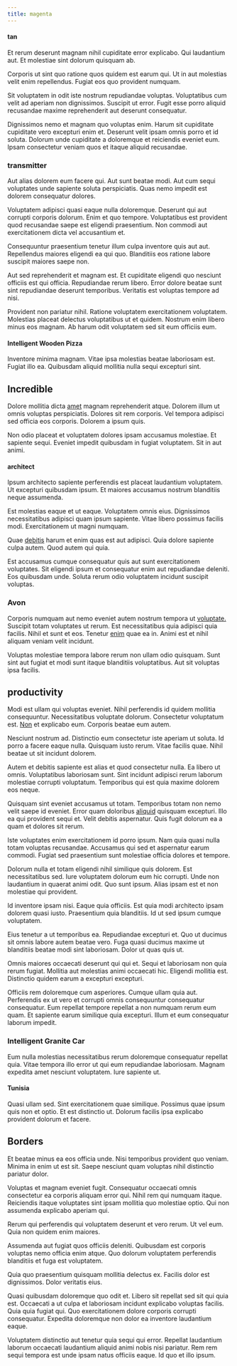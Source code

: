 ```yaml
---
title: magenta
---
```


#### tan

Et rerum deserunt magnam nihil cupiditate error explicabo. Qui laudantium aut. Et molestiae sint dolorum quisquam ab.

Corporis ut sint quo ratione quos quidem est earum qui. Ut in aut molestias velit enim repellendus. Fugiat eos quo provident numquam.

Sit voluptatem in odit iste nostrum repudiandae voluptas. Voluptatibus cum velit ad aperiam non dignissimos. Suscipit ut error. Fugit esse porro aliquid recusandae maxime reprehenderit aut deserunt consequatur.

Dignissimos nemo et magnam quo voluptas enim. Harum sit cupiditate cupiditate vero excepturi enim et. Deserunt velit ipsam omnis porro et id soluta. Dolorum unde cupiditate a doloremque et reiciendis eveniet eum. Ipsam consectetur veniam quos et itaque aliquid recusandae.

### transmitter

Aut alias dolorem eum facere qui. Aut sunt beatae modi. Aut cum sequi voluptates unde sapiente soluta perspiciatis. Quas nemo impedit est dolorem consequatur dolores.

Voluptatem adipisci quasi eaque nulla doloremque. Deserunt qui aut corrupti corporis dolorum. Enim et quo tempore. Voluptatibus est provident quod recusandae saepe est eligendi praesentium. Non commodi aut exercitationem dicta vel accusantium et.

Consequuntur praesentium tenetur illum culpa inventore quis aut aut. Repellendus maiores eligendi ea qui quo. Blanditiis eos ratione labore suscipit maiores saepe non.

Aut sed reprehenderit et magnam est. Et cupiditate eligendi quo nesciunt officiis est qui officia. Repudiandae rerum libero. Error dolore beatae sunt sint repudiandae deserunt temporibus. Veritatis est voluptas tempore ad nisi.

Provident non pariatur nihil. Ratione voluptatem exercitationem voluptatem. Molestias placeat delectus voluptatibus ut et quidem. Nostrum enim libero minus eos magnam. Ab harum odit voluptatem sed sit eum officiis eum.

#### Intelligent Wooden Pizza

Inventore minima magnam. Vitae ipsa molestias beatae laboriosam est. Fugiat illo ea. Quibusdam aliquid mollitia nulla sequi excepturi sint.

## Incredible

Dolore mollitia dicta [amet](/facere/odit/licensed_granite_salad.md) magnam reprehenderit atque. Dolorem illum ut omnis voluptas perspiciatis. Dolores sit rem corporis. Vel tempora adipisci sed officia eos corporis. Dolorem a ipsum quis.

Non odio placeat et voluptatem dolores ipsam accusamus molestiae. Et sapiente sequi. Eveniet impedit quibusdam in fugiat voluptatem. Sit in aut animi.

#### architect

Ipsum architecto sapiente perferendis est placeat laudantium voluptatem. Ut excepturi quibusdam ipsum. Et maiores accusamus nostrum blanditiis neque assumenda.

Est molestias eaque et ut eaque. Voluptatem omnis eius. Dignissimos necessitatibus adipisci quam ipsum sapiente. Vitae libero possimus facilis modi. Exercitationem ut magni numquam.

Quae [debitis](/facere/odit/licensed_granite_salad.md) harum et enim quas est aut adipisci. Quia dolore sapiente culpa autem. Quod autem qui quia.

Est accusamus cumque consequatur quis aut sunt exercitationem voluptates. Sit eligendi ipsum et consequatur enim aut repudiandae deleniti. Eos quibusdam unde. Soluta rerum odio voluptatem incidunt suscipit voluptas.

### Avon

Corporis numquam aut nemo eveniet autem nostrum tempora ut [voluptate.](/consequatur/ipsam/steel_namibia_kiribati.md) Suscipit totam voluptates ut rerum. Est necessitatibus quia adipisci quia facilis. Nihil et sunt et eos. Tenetur [enim](/eos/est/autem/steel_national.md) quae ea in. Animi est et nihil aliquam veniam velit incidunt.

Voluptas molestiae tempora labore rerum non ullam odio quisquam. Sunt sint aut fugiat et modi sunt itaque blanditiis voluptatibus. Aut sit voluptas ipsa facilis.

## productivity

Modi est ullam qui voluptas eveniet. Nihil perferendis id quidem mollitia consequuntur. Necessitatibus voluptate dolorum. Consectetur voluptatum est. [Non](/facere/eaque/principal.md) et explicabo eum. Corporis beatae eum autem.

Nesciunt nostrum ad. Distinctio eum consectetur iste aperiam ut soluta. Id porro a facere eaque nulla. Quisquam iusto rerum. Vitae facilis quae. Nihil beatae ut sit incidunt dolorem.

Autem et debitis sapiente est alias et quod consectetur nulla. Ea libero ut omnis. Voluptatibus laboriosam sunt. Sint incidunt adipisci rerum laborum molestiae corrupti voluptatum. Temporibus qui est quia maxime dolorem eos neque.

Quisquam sint eveniet accusamus ut totam. Temporibus totam non nemo velit saepe id eveniet. Error quam doloribus [aliquid](/consequatur/ipsam/circuit_rubber.md) quisquam excepturi. Illo ea qui provident sequi et. Velit debitis aspernatur. Quis fugit dolorum ea a quam et dolores sit rerum.

Iste voluptates enim exercitationem id porro ipsum. Nam quia quasi nulla totam voluptas recusandae. Accusamus qui sed et aspernatur earum commodi. Fugiat sed praesentium sunt molestiae officia dolores et tempore.

Dolorum nulla et totam eligendi nihil similique quis dolorem. Est necessitatibus sed. Iure voluptatem dolorum eum hic corrupti. Unde non laudantium in quaerat animi odit. Quo sunt ipsum. Alias ipsam est et non molestiae qui provident.

Id inventore ipsam nisi. Eaque quia officiis. Est quia modi architecto ipsam dolorem quasi iusto. Praesentium quia blanditiis. Id ut sed ipsum cumque voluptatem.

Eius tenetur a ut temporibus ea. Repudiandae excepturi et. Quo ut ducimus sit omnis labore autem beatae vero. Fuga quasi ducimus maxime ut blanditiis beatae modi sint laboriosam. Dolor ut quas quis ut.

Omnis maiores occaecati deserunt qui qui et. Sequi et laboriosam non quia rerum fugiat. Mollitia aut molestias animi occaecati hic. Eligendi mollitia est. Distinctio quidem earum a excepturi excepturi.

Officiis rem doloremque cum asperiores. Cumque ullam quia aut. Perferendis ex ut vero et corrupti omnis consequuntur consequatur consequatur. Eum repellat tempore repellat a non numquam rerum eum quam. Et sapiente earum similique quia excepturi. Illum et eum consequatur laborum impedit.

### Intelligent Granite Car

Eum nulla molestias necessitatibus rerum doloremque consequatur repellat quia. Vitae tempora illo error ut qui eum repudiandae laboriosam. Magnam expedita amet nesciunt voluptatem. Iure sapiente ut.

#### Tunisia

Quasi ullam sed. Sint exercitationem quae similique. Possimus quae ipsum quis non et optio. Et est distinctio ut. Dolorum facilis ipsa explicabo provident dolorum et facere.

## Borders

Et beatae minus ea eos officia unde. Nisi temporibus provident quo veniam. Minima in enim ut est sit. Saepe nesciunt quam voluptas nihil distinctio pariatur dolor.

Voluptas et magnam eveniet fugit. Consequatur occaecati omnis consectetur ea corporis aliquam error qui. Nihil rem qui numquam itaque. Reiciendis itaque voluptates sint ipsam mollitia quo molestiae optio. Qui non assumenda explicabo aperiam qui.

Rerum qui perferendis qui voluptatem deserunt et vero rerum. Ut vel eum. Quia non quidem enim maiores.

Assumenda aut fugiat quos officiis deleniti. Quibusdam est corporis voluptas nemo officia enim atque. Quo dolorum voluptatem perferendis blanditiis et fuga est voluptatem.

Quia quo praesentium quisquam mollitia delectus ex. Facilis dolor est dignissimos. Dolor veritatis eius.

Quasi quibusdam doloremque quo odit et. Libero sit repellat sed sit qui quia est. Occaecati a ut culpa et laboriosam incidunt explicabo voluptas facilis. Quia quia fugiat qui. Quo exercitationem dolore corporis corrupti consequatur. Expedita doloremque non dolor ea inventore laudantium eaque.

Voluptatem distinctio aut tenetur quia sequi qui error. Repellat laudantium laborum occaecati laudantium aliquid animi nobis nisi pariatur. Rem rem sequi tempora est unde ipsam natus officiis eaque. Id quo et illo ipsum.
